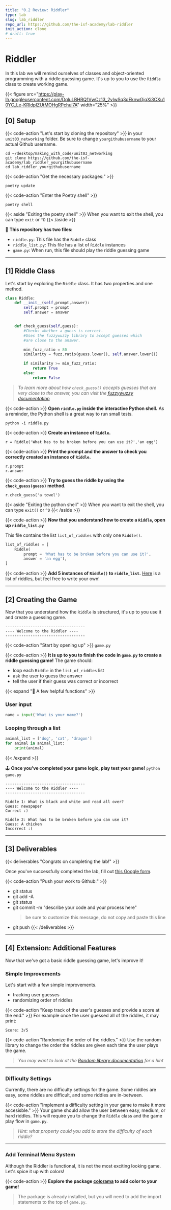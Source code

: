 ```yaml
---
title: "0.2 Review: Riddler"
type: lab
slug: lab_riddler
repo_url: https://github.com/the-isf-academy/lab-riddler
init_action: clone
# draft: true
---
```


# Riddler

In this lab we will remind ourselves of classes and object-oriented programming with a riddle guessing game. It's up to you to use the `Riddle` class to create working game.

{{< figure src="https://play-lh.googleusercontent.com/DqluLBHRQ1VwCz13_2vIwSq3dEknwGjqXi3CXu10YC_Le-KRldpIZUtMOHgRPchui7A" width="25%"  >}}



## [0] Setup


{{< code-action "Let's start by cloning the repository" >}} in your `unit03_networking` folder.  Be sure to change `yourgithubusername` to your actual Github username.

```shell
cd ~/desktop/making_with_code/unit03_networking
git clone https://github.com/the-isf-academy/lab_riddler_yourgithubusername
cd lab_riddler_yourgithubusername
```

{{< code-action "Get the necessary packages:" >}}
```shell
poetry update
```

{{< code-action "Enter the Poetry shell" >}} 
```shell
poetry shell
```
{{< aside "Exiting the poetry shell" >}}
When you want to exit the shell, you can type `exit` or `^D`
{{< /aside >}}

📄 **This repository has two files:**
- `riddle.py`: This file has the `Riddle` class
- `riddle_list.py`: This file has a list of `Riddle` instances
- `game.py`: When run, this file should play the riddle guessing game

---

## [1] Riddle Class

Let's start by exploring the `Riddle` class. It has two properties and one method.
```python
class Riddle:
    def __init__(self,prompt,answer):
        self.prompt = prompt
        self.answer = answer


    def check_guess(self,guess):
        #Checks whether a guess is correct.
        #Uses the fuzzywuzzy library to accept guesses which 
        #are close to the answer.

        min_fuzz_ratio = 80
        similarity = fuzz.ratio(guess.lower(), self.answer.lower())

        if similarity >= min_fuzz_ratio:
            return True
        else:
            return False
```
> *To learn more about how `check_guess()` accepts guesses that are very close to the answer, you can visit the [fuzzywuzzy documentation](https://pypi.org/project/fuzzywuzzy/)*

{{< code-action >}} **Open `riddle.py` inside the interactive Python shell.** As a reminder, the Python shell is a great way to run small tests.
```shell
python -i riddle.py
```

{{< code-action >}} **Create an instance of `Riddle`.**
```shell
r = Riddle('What has to be broken before you can use it?','an egg')
```

{{< code-action >}} **Print the prompt and the answer to check you correctly created an instance of `Riddle`.**
```shell
r.prompt
r.answer
```

{{< code-action >}} **Try to guess the riddle by using the `check_guess(guess)` method.**
```shell
r.check_guess('a towel')
```
{{< aside "Exiting the python shell" >}}
When you want to exit the shell, you can type `exit()` or `^D`
{{< /aside >}}

{{< code-action >}} **Now that you understand how to create a `Riddle`, open up `riddle_list.py`**

This file contains the list `list_of_riddles` with only one `Riddle()`. 

```python
list_of_riddles = [
    Riddle(
        prompt = 'What has to be broken before you can use it?',
        answer = 'an egg'),    
]
```

{{< code-action  >}} **Add 5 instances of `Riddle()` to `riddle_list`.** [Here](https://www.rd.com/list/easy-riddles/) is a list of riddles, but feel free to write your own!

---



## [2] Creating the Game

Now that you understand how the `Riddle` is structured, it's up to you use it and create a guessing game.

```shell
-----------------------------------
---- Welcome to the Riddler ----
-----------------------------------
```

{{< code-action "Start by opening up" >}} `game.py`

{{< code-action >}} **It is up to you to finish the code in `game.py` to create a riddle guessing game!** The game should:
- loop each `Riddle` in the `list_of_riddles` list
- ask the user to guess the answer
- tell the user if their guess was correct or incorrect


{{< expand "👾 A few helpful functions"  >}}

### User input
```python
name = input('What is your name?')
```

### Looping through a list
```python
animal_list = ['dog', 'cat', 'dragon']
for animal in animal_list:
    print(animal)
```
{{< /expand >}}

🕹️ **Once you've completed your game logic, play test your game!** `python game.py`

```shell
-----------------------------------
---- Welcome to the Riddler ----
-----------------------------------

Riddle 1: What is black and white and read all over?
Guess: newspaper
Correct :)

Riddle 2: What has to be broken before you can use it?
Guess: A chicken
Incorrect :(

```
---

## [3] Deliverables


{{< deliverables "Congrats on completing the lab!" >}}  

Once you've successfully completed the lab, fill out [this Google form](https://forms.gle/HP5Cpp9j4ecrpWVm7).


{{< code-action "Push your work to Github:" >}}
- git status
- git add -A
- git status
- git commit -m "describe your code and your process here"
  > be sure to customize this message, do not copy and paste this line
- git push
{{< /deliverables >}}

---

## [4] Extension: Additional Features

Now that we've got a basic riddle guessing game, let's improve it!

### Simple Improvements

Let's start with a few simple improvements.
- tracking user guesses
- randomizing order of riddles

{{< code-action "Keep track of the user's guesses and provide a score at the end." >}} For example once the user guessed all of the riddles, it may print:
```shell
Score: 3/5
```

{{< code-action "Randomize the order of the riddles." >}} Use the random library to change the order the riddles are given each time the user plays the game.
> *You may want to look at the [Random library documentation](https://docs.python.org/3/library/random.html#module-random) for a hint*


---

### Difficulty Settings

Currently, there are no difficulty settings for the game. Some riddles are easy, some riddles are difficult, and some riddles are in-between.

{{< code-action "Implement a difficulty setting in your game to make it more accesisble." >}} Your game should allow the user between easy, medium, or hard riddles. This will require you to change the `Riddle` class and the game play flow in `game.py`.
> *Hint: what property could you add to store the difficulty of each riddle?* 

---

### Add Terminal Menu System

Although the Riddler is functional, it is not the most exciting looking game. Let's spice it up with colors!


{{< code-action >}} **Explore the package [colorama](https://pypi.org/project/colorama/) to add color to your game!**

> The package is already installed, but you will need to add the import statements to the top of `game.py`.
